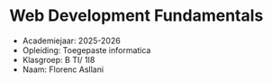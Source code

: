 # Web Development Fundamentals

- Academiejaar: 2025-2026
- Opleiding: Toegepaste informatica
- Klasgroep: B TI/ 1I8
- Naam: Florenc Asllani

